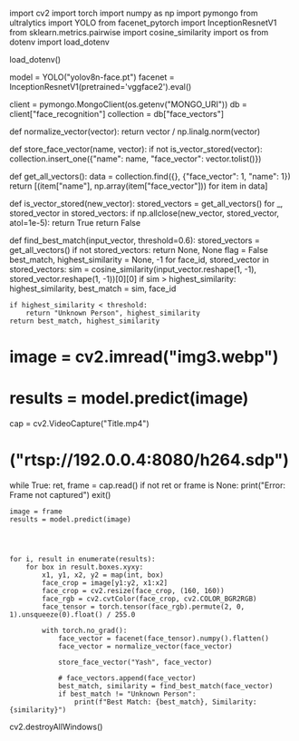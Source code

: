 import cv2
import torch
import numpy as np
import pymongo
from ultralytics import YOLO
from facenet_pytorch import InceptionResnetV1
from sklearn.metrics.pairwise import cosine_similarity
import os
from dotenv import load_dotenv

load_dotenv()




model = YOLO("yolov8n-face.pt")
facenet = InceptionResnetV1(pretrained='vggface2').eval()

client = pymongo.MongoClient(os.getenv("MONGO_URI"))
db = client["face_recognition"]
collection = db["face_vectors"]

def normalize_vector(vector):
    return vector / np.linalg.norm(vector)

def store_face_vector(name, vector):
    if not is_vector_stored(vector):
        collection.insert_one({"name": name, "face_vector": vector.tolist()})

def get_all_vectors():
    data = collection.find({}, {"face_vector": 1, "name": 1})
    return [(item["name"], np.array(item["face_vector"])) for item in data]

def is_vector_stored(new_vector):
    stored_vectors = get_all_vectors()
    for _, stored_vector in stored_vectors:
        if np.allclose(new_vector, stored_vector, atol=1e-5):
            return True
    return False

def find_best_match(input_vector, threshold=0.6):
    stored_vectors = get_all_vectors()
    if not stored_vectors:
        return None, None
    flag = False
    best_match, highest_similarity = None, -1
    for face_id, stored_vector in stored_vectors:
        sim = cosine_similarity(input_vector.reshape(1, -1), stored_vector.reshape(1, -1))[0][0]
        if sim > highest_similarity:
            highest_similarity, best_match = sim, face_id

    if highest_similarity < threshold:
        return "Unknown Person", highest_similarity
    return best_match, highest_similarity

    
# image = cv2.imread("img3.webp")
# results = model.predict(image)

cap = cv2.VideoCapture("Title.mp4")
# ("rtsp://192.0.0.4:8080/h264.sdp")



while True:
    ret, frame = cap.read()
    if not ret or frame is None:
        print("Error: Frame not captured")
        exit()
 
    image = frame
    results = model.predict(image)




    for i, result in enumerate(results):
        for box in result.boxes.xyxy:
            x1, y1, x2, y2 = map(int, box)
            face_crop = image[y1:y2, x1:x2]
            face_crop = cv2.resize(face_crop, (160, 160))
            face_rgb = cv2.cvtColor(face_crop, cv2.COLOR_BGR2RGB)
            face_tensor = torch.tensor(face_rgb).permute(2, 0, 1).unsqueeze(0).float() / 255.0

            with torch.no_grad():
                face_vector = facenet(face_tensor).numpy().flatten()
                face_vector = normalize_vector(face_vector)

                store_face_vector("Yash", face_vector)

                # face_vectors.append(face_vector)
                best_match, similarity = find_best_match(face_vector)
                if best_match != "Unknown Person":
                    print(f"Best Match: {best_match}, Similarity:{similarity}")



cv2.destroyAllWindows()
